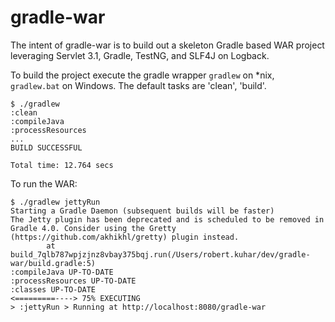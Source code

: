 gradle-war
=================

The intent of gradle-war is to build out a skeleton Gradle based WAR project
leveraging Servlet 3.1, Gradle, TestNG, and SLF4J on Logback.

To build the project execute the gradle wrapper ```gradlew``` on *nix,
```gradlew.bat``` on Windows.  The default tasks are 'clean', 'build'. 

```
$ ./gradlew
:clean
:compileJava
:processResources
...
BUILD SUCCESSFUL

Total time: 12.764 secs
```

To run the WAR:

```
$ ./gradlew jettyRun
Starting a Gradle Daemon (subsequent builds will be faster)
The Jetty plugin has been deprecated and is scheduled to be removed in Gradle 4.0. Consider using the Gretty (https://github.com/akhikhl/gretty) plugin instead.
        at build_7qlb787wpjzjnz8vbay375bqj.run(/Users/robert.kuhar/dev/gradle-war/build.gradle:5)
:compileJava UP-TO-DATE
:processResources UP-TO-DATE
:classes UP-TO-DATE
<=========----> 75% EXECUTING
> :jettyRun > Running at http://localhost:8080/gradle-war
```


